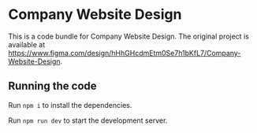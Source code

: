 
  # Company Website Design

  This is a code bundle for Company Website Design. The original project is available at https://www.figma.com/design/hHhGHcdmEtm0Se7h1bKfL7/Company-Website-Design.

  ## Running the code

  Run `npm i` to install the dependencies.

  Run `npm run dev` to start the development server.
  